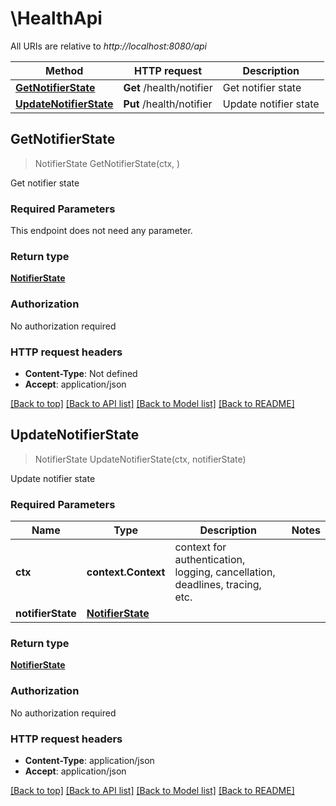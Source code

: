 # \HealthApi

All URIs are relative to *http://localhost:8080/api*

Method | HTTP request | Description
------------- | ------------- | -------------
[**GetNotifierState**](HealthApi.md#GetNotifierState) | **Get** /health/notifier | Get notifier state
[**UpdateNotifierState**](HealthApi.md#UpdateNotifierState) | **Put** /health/notifier | Update notifier state



## GetNotifierState

> NotifierState GetNotifierState(ctx, )

Get notifier state

### Required Parameters

This endpoint does not need any parameter.

### Return type

[**NotifierState**](NotifierState.md)

### Authorization

No authorization required

### HTTP request headers

- **Content-Type**: Not defined
- **Accept**: application/json

[[Back to top]](#) [[Back to API list]](../README.md#documentation-for-api-endpoints)
[[Back to Model list]](../README.md#documentation-for-models)
[[Back to README]](../README.md)


## UpdateNotifierState

> NotifierState UpdateNotifierState(ctx, notifierState)

Update notifier state

### Required Parameters


Name | Type | Description  | Notes
------------- | ------------- | ------------- | -------------
**ctx** | **context.Context** | context for authentication, logging, cancellation, deadlines, tracing, etc.
**notifierState** | [**NotifierState**](NotifierState.md)|  | 

### Return type

[**NotifierState**](NotifierState.md)

### Authorization

No authorization required

### HTTP request headers

- **Content-Type**: application/json
- **Accept**: application/json

[[Back to top]](#) [[Back to API list]](../README.md#documentation-for-api-endpoints)
[[Back to Model list]](../README.md#documentation-for-models)
[[Back to README]](../README.md)


